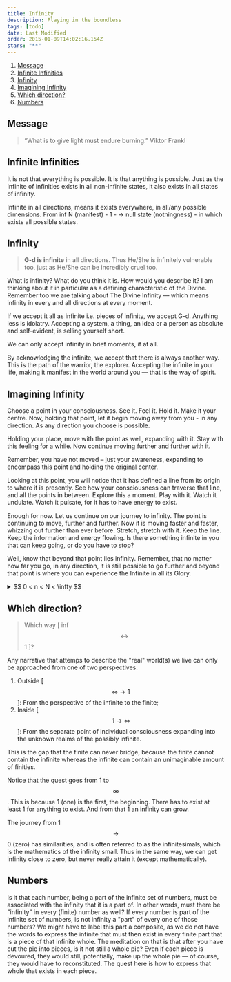 ```yaml
---
title: Infinity
description: Playing in the boundless
tags: [todo]
date: Last Modified
order: 2015-01-09T14:02:16.154Z
stars: "**"
---
```


1. [Message](#message)
2. [Infinite Infinities](#infinite-infinities)
3. [Infinity](#infinity)
4. [Imagining Infinity](#imagining-infinity)
5. [Which direction?](#which-direction)
6. [Numbers](#numbers)

## Message

> “What is to give light must endure burning.” Viktor Frankl

## Infinite Infinities

It is not that everything is possible. It is that anything is possible. Just as the Infinite of infinities exists in all non-infinite states, it also exists in all states of infinity.

Infinite in all directions, means it exists everywhere, in all/any possible dimensions. From inf N (manifest) - 1 - -> null state (nothingness) - in which exists all possible states.

## Infinity

> **G-d is infinite** in all directions. Thus He/She is infinitely vulnerable too, just as He/She can be incredibly cruel too.

What is infinity? What do you think it is. How would you describe it? I am thinking about it in particular as a defining characteristic of the Divine. Remember too we are talking about The Divine Infinity &mdash; which means infinity in every and all directions at every moment.

If we accept it all as infinite i.e. pieces of infinity, we accept G-d. Anything less is idolatry. Accepting a system, a thing, an idea or a person as absolute and self-evident, is selling yourself short.

We can only accept infinity in brief moments, if at all.

By acknowledging the infinite, we accept that there is always another way. This is the path of the warrior, the explorer. Accepting the infinite in your life, making it manifest in the world around you &mdash; that is the way of spirit.

## Imagining Infinity

Choose a point in your consciousness. See it. Feel it. Hold it. Make it your centre. Now, holding that point, let it begin moving away from you - in any direction. As any direction you choose is possible.

Holding your place, move with the point as well, expanding with it. Stay with this feeling for a while. Now continue moving further and further with it.

Remember, you have not moved – just your awareness, expanding to encompass this point and holding the original center.

Looking at this point, you will notice that it has defined a line from its origin to where it is presently. See how your consciousness can traverse that line, and all the points in between. Explore this a moment. Play with it. Watch it undulate. Watch it pulsate, for it has to have energy to exist.

Enough for now. Let us continue on our journey to infinity. The point is continuing to move, further and further. Now it is moving faster and faster, whizzing out further than ever before. Stretch, stretch with it. Keep the line. Keep the information and energy flowing. Is there something infinite in you that can keep going, or do you have to stop?

Well, know that beyond that point lies infinity. Remember, that no matter how far you go, in any direction, it is still possible to go further and beyond that point is where you can experience the Infinite in all its Glory.

<details>
<summary class='button is-outlined'>
 $$ 0 < n < N < \infty $$ &nbsp;<i class='fa fa-solid fa-caret-down'></i>
</summary>
<p>
No matter how large $$ N $$ is, even choosing the highest number you can imagine for this $$ N $$, these is always another number, say $$ N+1 $$, that is larger than $$ N $$, but less than $$\infty$$. This is a simple definition of infinity: as the "number" that is always larger than the largest number we can think of.
</p>
</details>

## Which direction?

> Which way [ inf $$\leftrightarrow$$ 1 ]?

Any narrative that attemps to describe the "real" world(s) we live can only be approached from one of two perspectives:

1. Outside [ $$ \infty \rightarrow 1 $$]:
   From the perspective of the infinite to the finite;
2. Inside [ $$ 1 \rightarrow \infty $$ ]:
   From the separate point of individual consciousness expanding into the unknown realms of the possibly infinite.

This is the gap that the finite can never bridge, because the finite cannot contain the infinite whereas the infinite can contain an unimaginable amount of finities.

Notice that the quest goes from 1 to $$\infty$$. This is because 1 (one) is the first, the beginning. There has to exist at least 1 for anything to exist. And from that 1 an infinity can grow.

The journey from 1 $$\rightarrow$$ 0 (zero) has similarities, and is often referred to as the infinitesimals, which is the mathematics of the infinity small. Thus in the same way, we can get infinity close to zero, but never really attain it (except mathematically).

## Numbers

Is it that each number, being a part of the infinite set of numbers, must be associated with the infinity that it is a part of. In other words, must there be "infinity" in every (finite) number as well? If every number is part of the infinite set of numbers, is not infinity a "part" of every one of those numbers? We might have to label this part a composite, as we do not have the words to express the infinite that must then exist in every finite part that is a piece of that infinite whole. The meditation on that is that after you have cut the pie into pieces, is it not still a whole pie? Even if each piece is devoured, they would still, potentially, make up the whole pie &mdash; of course, they would have to reconstituted. The quest here is how to express that whole that exists in each piece.
